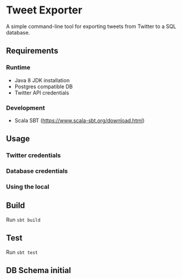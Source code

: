 # Tweet Exporter
A simple command-line tool for exporting tweets from Twitter to a SQL database.

## Requirements

### Runtime
- Java 8 JDK installation
- Postgres compatible DB
- Twitter API credentials

### Development
- Scala SBT (https://www.scala-sbt.org/download.html)

## Usage

### Twitter credentials

### Database credentials

### Using the local

## Build
Run `sbt build`

## Test
Run `sbt test`

## DB Schema initial
